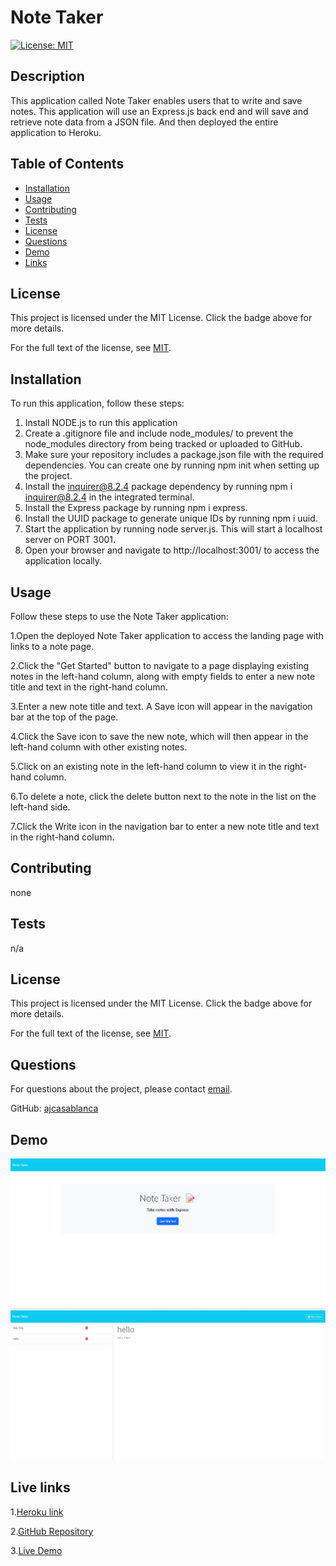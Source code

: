 # Note Taker
  
[![License: MIT](https://img.shields.io/badge/License-MIT-yellow.svg)](https://opensource.org/licenses/MIT)

## Description

This application called Note Taker enables users that to write and save notes. This application will use an Express.js back end and will save and retrieve note data from a JSON file. And then deployed the entire application to Heroku.


## Table of Contents

- [Installation](#installation)
- [Usage](#usage)
- [Contributing](#contributing)
- [Tests](#tests)
- [License](#license)
- [Questions](#questions)
- [Demo](#demo)
- [Links](#url)

## License

This project is licensed under the MIT License. Click the badge above for more details.

For the full text of the license, see [MIT](LICENSE).

## Installation
To run this application, follow these steps:


1. Install NODE.js to run this application
2. Create a .gitignore file and include node_modules/ to prevent the node_modules directory from being tracked or uploaded to GitHub.
3. Make sure your repository includes a package.json file with the required dependencies. You can create one by running npm init when setting up the project.
4. Install the inquirer@8.2.4 package dependency by running npm i inquirer@8.2.4 in the integrated terminal.
5. Install the Express package by running npm i express.
6. Install the UUID package to generate unique IDs by running npm i uuid.
7. Start the application by running node server.js. This will start a localhost server on PORT 3001.
8. Open your browser and navigate to http://localhost:3001/ to access the application locally.

## Usage
Follow these steps to use the Note Taker application:

1.Open the deployed Note Taker application to access the landing page with links to a note page.

2.Click the "Get Started" button to navigate to a page displaying existing notes in the left-hand column, along with empty fields to enter a new note title and text in the right-hand column.

3.Enter a new note title and text. A Save icon will appear in the navigation bar at the top of the page.

4.Click the Save icon to save the new note, which will then appear in the left-hand column with other existing notes.

5.Click on an existing note in the left-hand column to view it in the right-hand column.

6.To delete a note, click the delete button next to the note in the list on the left-hand side.

7.Click the Write icon in the navigation bar to enter a new note title and text in the right-hand column.

## Contributing

none

## Tests

n/a


## License

This project is licensed under the MIT License. Click the badge above for more details.

For the full text of the license, see [MIT](LICENSE).

## Questions

For questions about the project, please contact [email](mailto:andrewcasablanca@yahoo.com).

GitHub: [ajcasablanca](https://github.com/ajcasablanca)

## Demo
![Note Taker](./assets/images/17.02.2024_21.27.46_REC.png)
![Note-Taker](./assets/images/17.02.2024_21.30.23_REC.png)



## Live links
1.[Heroku link](https://notetaker1994-app-8dc014166e12.herokuapp.com/)


2.[GitHub Repository](https://github.com/ajcasablanca/Note-Taker)

3.[Live Demo](https://drive.google.com/file/d/16n2UoBY5qrx9TjEEALeBLhHDTSTzKaC0/view?usp=sharing)
